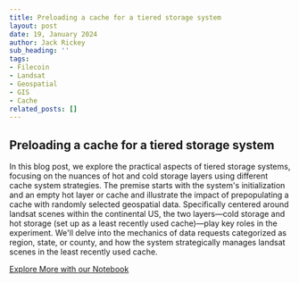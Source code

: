 ```yaml
---
title: Preloading a cache for a tiered storage system
layout: post
date: 19, January 2024
author: Jack Rickey
sub_heading: ''
tags:
- Filecoin
- Landsat
- Geospatial
- GIS
- Cache
related_posts: []
---
```

## Preloading a cache for a tiered storage system

In this blog post, we explore the practical aspects of tiered storage systems, focusing on the nuances of hot and cold storage layers using different cache system strategies. The premise starts with the system's initialization and an empty hot layer or cache and illustrate the impact of prepopulating a cache with randomly selected geospatial data. Specifically centered around landsat scenes within the continental US, the two layers—cold storage and hot storage (set up as a least recently used cache)—play key roles in the experiment. We'll delve into the mechanics of data requests categorized as region, state, or county, and how the system strategically manages landsat scenes in the least recently used cache.

[Explore More with our Notebook](../../notebooks/preloading_a_cache.ipynb)
